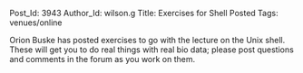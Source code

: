 Post_Id: 3943
Author_Id: wilson.g
Title: Exercises for Shell Posted
Tags: venues/online

<p>Orion Buske has posted exercises to go with the lecture on the Unix shell. These will get you to do real things with real bio data; please post questions and comments in the forum as you work on them.</p>

